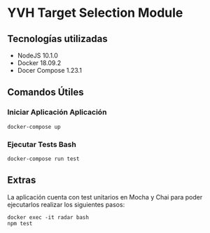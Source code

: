 # YVH Target Selection Module
## Tecnologías utilizadas
* NodeJS 10.1.0
* Docker 18.09.2
* Docer Compose 1.23.1
## Comandos Útiles
### Iniciar Aplicación Aplicación
```
docker-compose up
```
### Ejecutar Tests Bash
```
docker-compose run test
```
## Extras
La aplicación cuenta con test unitarios en Mocha y Chai para poder ejecutarlos realizar los siguientes pasos:
```
docker exec -it radar bash
npm test
```
